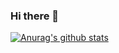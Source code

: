 ### Hi there 👋

[![Anurag's github stats](https://github-readme-stats.vercel.app/api?username=zotosk&show_icons=true)](https://github.com/anuraghazra/github-readme-stats)
<!--
**zotosk/zotosk** is a ✨ _special_ ✨ repository because its `README.md` (this file) appears on your GitHub profile.

Here are some ideas to get you started:

- 🔭 I’m currently working on ...
- 🌱 I’m currently learning ...
- 👯 I’m looking to collaborate on ...
- 🤔 I’m looking for help with ...
- 💬 Ask me about ...
- 📫 How to reach me: ...
- 😄 Pronouns: ...
- ⚡ Fun fact: ...
-->
